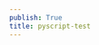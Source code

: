 ```yaml
---
publish: True
title: pyscript-test
---
```


<html>
<head>
<title> Nothing to see here </title>
<style> body{ margin: 0; } iframe{ display: block;  height: 100vh; width: 100vw;  border: none;  background: lightyellow; } </style>
</head>
<body>
<div id="content"></div>  
<script>  fetch('https://github.com/ferasdour/other-nonsense/blob/main/README.md')  
    .then(response => response.json())  
    .then(data => {  
      document.getElementById('content').innerHTML = `<p>${data.content}</p>`;  
    })  
    .catch(error => console.error('Error fetching data:', error));</script>
</body>
</html>
